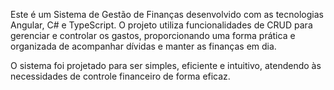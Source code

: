 Este é um Sistema de Gestão de Finanças desenvolvido com as tecnologias Angular, C# e TypeScript. O projeto utiliza funcionalidades de CRUD para gerenciar e controlar os gastos, proporcionando uma forma prática e organizada de acompanhar dívidas e manter as finanças em dia.

O sistema foi projetado para ser simples, eficiente e intuitivo, atendendo às necessidades de controle financeiro de forma eficaz.
